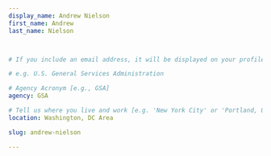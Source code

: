 ```yaml
---
display_name: Andrew Nielson
first_name: Andrew
last_name: Nielson



# If you include an email address, it will be displayed on your profile page

# e.g. U.S. General Services Administration

# Agency Acronym [e.g., GSA]
agency: GSA

# Tell us where you live and work [e.g. 'New York City' or 'Portland, OR']
location: Washington, DC Area

slug: andrew-nielson

---
```

